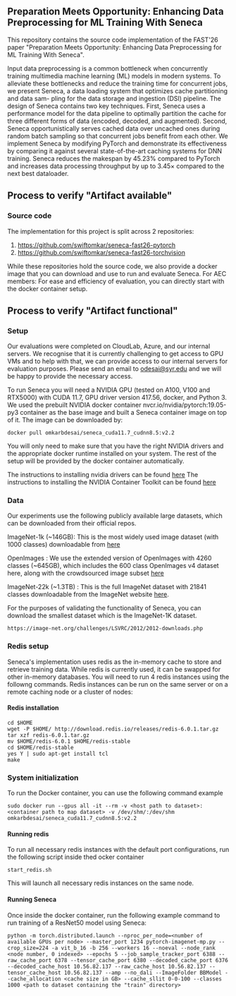 ## Preparation Meets Opportunity: Enhancing Data Preprocessing for ML Training With Seneca

This repository contains the source code implementation of the FAST'26 paper "Preparation Meets Opportunity: Enhancing Data Preprocessing for ML Training With Seneca".

Input data preprocessing is a common bottleneck when concurrently training multimedia machine learning (ML) models in modern systems. To alleviate these bottlenecks and reduce the training time for concurrent jobs, we present Seneca, a data loading system that optimizes cache partitioning and data sam- pling for the data storage and ingestion (DSI) pipeline. The design of Seneca contains two key techniques. First, Seneca uses a performance model for the data pipeline to optimally partition the cache for three different forms of data (encoded, decoded, and augmented). Second, Seneca opportunistically serves cached data over uncached ones during random batch sampling so that concurrent jobs benefit from each other. We implement Seneca by modifying PyTorch and demonstrate its effectiveness by comparing it against several state-of-the-art caching systems for DNN training. Seneca reduces the makespan by 45.23% compared to PyTorch and increases data processing throughput by up to 3.45× compared to the next best dataloader.

## Process to verify "Artifact available"

### Source code
The implementation for this project is split across 2 repositories:
1) https://github.com/swiftomkar/seneca-fast26-pytorch
2) https://github.com/swiftomkar/seneca-fast26-torchvision


While these repositories hold the source code, we also provide a docker image that you can download and use to run and evaluate Seneca.
For AEC members: For ease and efficiency of evaluation, you can directly start with the docker container setup.

## Process to verify "Artifact functional"

### Setup

Our evaluations were completed on CloudLab, Azure, and our internal servers. We recognise that it is currently challenging to get access to GPU VMs and to help with that, we can provide access to our internal servers for evaluation purposes. Please send an email to odesai@syr.edu and we will be happy to provide the necessary access. 

To run Seneca you will need a NVIDIA GPU (tested on A100, V100 and RTX5000) with CUDA 11.7, GPU driver version 417.56, docker, and Python 3. We used the prebuilt NVIDIA docker container nvcr.io/nvidia/pytorch:19.05-py3 container as the base image and built a Seneca container image on top of it. The image can be downloaded by:
```
docker pull omkarbdesai/seneca_cuda11.7_cudnn8.5:v2.2
```
You will only need to make sure that you have the right NVIDIA drivers and the appropriate docker runtime installed on your system. The rest of the setup will be provided by the docker container automatically. 

The instructions to installing nvidia drivers can be found [here](https://documentation.ubuntu.com/server/how-to/graphics/install-nvidia-drivers/)
The instructions to installing the NVIDIA Container Toolkit can be found [here](https://docs.nvidia.com/datacenter/cloud-native/container-toolkit/latest/install-guide.html#installing-the-nvidia-container-toolkit)

### Data
Our experiments use the following publicly available large datasets, which can be downloaded from their official repos.

ImageNet-1k (~146GB): This is the most widely used image dataset (with 1000 classes) downloadable from [here](https://image-net.org/download-images.php)

OpenImages : We use the extended version of OpenImages with 4260 classes (~645GB), which includes the 600 class OpenImages v4 dataset here, along with the crowdsourced image subset [here](https://storage.googleapis.com/openimages/web/index.html)

ImageNet-22k (~1.3TB) : This is the full ImageNet dataset with 21841 classes downloadable from the ImageNet website [here](https://image-net.org/download-images.php).

For the purposes of validating the functionality of Seneca, you can download the smallest dataset which is the ImageNet-1K dataset.

```
https://image-net.org/challenges/LSVRC/2012/2012-downloads.php
```

### Redis setup

Seneca's implementation uses redis as the in-memory cache to store and retrieve training data. While redis is currently used, it can be swapped for other in-memory databases.
You will need to run 4 redis instances using the followng commands. Redis instances can be run on the same server or on a remote caching node or a cluster of nodes:

#### Redis installation

```
cd $HOME
wget -P $HOME/ http://download.redis.io/releases/redis-6.0.1.tar.gz 
tar xzf redis-6.0.1.tar.gz
mv $HOME/redis-6.0.1 $HOME/redis-stable
cd $HOME/redis-stable
yes Y | sudo apt-get install tcl
make
```
### System initialization

To run the Docker container, you can use the following command example
```
sudo docker run --gpus all -it --rm -v <host path to dataset>:<container path to map dataset> -v /dev/shm/:/dev/shm omkarbdesai/seneca_cuda11.7_cudnn8.5:v2.2
```
#### Running redis
To run all necessary redis instances with the default port configurations, run the following script inside thed ocker container

```
start_redis.sh
```
This will launch all necessary redis instances on the same node. 

#### Running Seneca

Once inside the docker container, run the following example command to run training of a ResNet50 model using Seneca:

```
python -m torch.distributed.launch --nproc_per_node=<number of available GPUs per node> --master_port 1234 pytorch-imagenet-mp.py --crop_size=224 -a vit_b_16 -b 256 --workers 16 --noeval --node_rank <node number, 0 indexed> --epochs 5 --job_sample_tracker_port 6388 --raw_cache_port 6378 --tensor_cache_port 6380 --decoded_cache_port 6376 --decoded_cache_host 10.56.82.137 --raw_cache_host 10.56.82.137 --tensor_cache_host 10.56.82.137 --amp --no_dali --ImageFolder BBModel --cache_allocation <cache size in GB> --cache_sllit 0-0-100 --classes 1000 <path to dataset containing the "train" directory>
```


